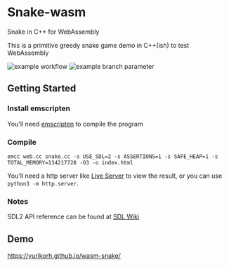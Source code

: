 # Snake-wasm

Snake in C++ for WebAssembly

This is a primitive greedy snake game demo in C++(ish) to test WebAssembly

![example workflow](https://github.com/yurikorh/wasm-snake/actions/workflows/main.yml/badge.svg) ![example branch parameter](https://github.com/github/docs/actions/workflows/main.yml/badge.svg?branch=pages)

## Getting Started

### Install emscripten

You'll need [emscripten](https://kripken.github.io/emscripten-site/docs/getting_started/downloads.html) to compile the program 

### Compile

```
emcc web.cc snake.cc -s USE_SDL=2 -s ASSERTIONS=1 -s SAFE_HEAP=1 -s TOTAL_MEMORY=134217728 -O3 -o index.html
```

You'll need a http server like [Live Server](https://marketplace.visualstudio.com/items?itemName=ritwickdey.LiveServer) to view the result, or you can use    
`python3 -m http.server`.

### Notes    
 
SDL2 API reference can be found at [SDL Wiki](https://wiki.libsdl.org/APIByCategory)

## Demo

https://yurikorh.github.io/wasm-snake/
